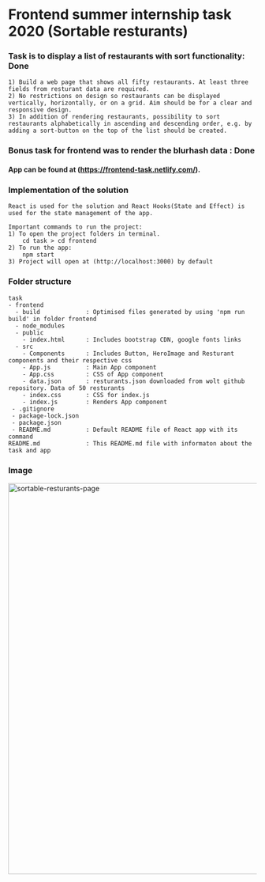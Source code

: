 # Frontend summer internship task 2020 (Sortable resturants)

### Task is to display a list of restaurants with sort functionality: Done 

    1) Build a web page that shows all fifty restaurants. At least three fields from resturant data are required.
    2) No restrictions on design so restaurants can be displayed vertically, horizontally, or on a grid. Aim should be for a clear and responsive design.
    3) In addition of rendering restaurants, possibility to sort restaurants alphabetically in ascending and descending order, e.g. by adding a sort-button on the top of the list should be created.

###  Bonus task for frontend was to render the blurhash data : Done
 
#### App can be found at (https://frontend-task.netlify.com/).

### Implementation of the solution
    React is used for the solution and React Hooks(State and Effect) is used for the state management of the app.
    
    Important commands to run the project:
    1) To open the project folders in terminal. 
        cd task > cd frontend
    2) To run the app:
        npm start
    3) Project will open at (http://localhost:3000) by default


### Folder structure
    task
    - frontend
      - build             : Optimised files generated by using 'npm run build' in folder frontend 
      - node_modules
      - public
        - index.html      : Includes bootstrap CDN, google fonts links
      - src   
        - Components      : Includes Button, HeroImage and Resturant components and their respective css
        - App.js          : Main App component
        - App.css         : CSS of App component
        - data.json       : resturants.json downloaded from wolt github repository. Data of 50 resturants
        - index.css       : CSS for index.js
        - index.js        : Renders App component          
     - .gitignore
     - package-lock.json
     - package.json
     - README.md          : Default README file of React app with its command 
    README.md             : This README.md file with informaton about the task and app

### Image
<img width="791" alt="sortable-resturants-page" src="https://user-images.githubusercontent.com/39858235/74104056-c6efd380-4b59-11ea-865a-1640c0456c73.png">

